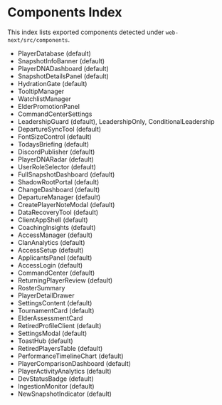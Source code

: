 # Components Index

This index lists exported components detected under `web-next/src/components`.

- PlayerDatabase (default)
- SnapshotInfoBanner (default)
- PlayerDNADashboard (default)
- SnapshotDetailsPanel (default)
- HydrationGate (default)
- TooltipManager
- WatchlistManager
- ElderPromotionPanel
- CommandCenterSettings
- LeadershipGuard (default), LeadershipOnly, ConditionalLeadership
- DepartureSyncTool (default)
- FontSizeControl (default)
- TodaysBriefing (default)
- DiscordPublisher (default)
- PlayerDNARadar (default)
- UserRoleSelector (default)
- FullSnapshotDashboard (default)
- ShadowRootPortal (default)
- ChangeDashboard (default)
- DepartureManager (default)
- CreatePlayerNoteModal (default)
- DataRecoveryTool (default)
- ClientAppShell (default)
- CoachingInsights (default)
- AccessManager (default)
- ClanAnalytics (default)
- AccessSetup (default)
- ApplicantsPanel (default)
- AccessLogin (default)
- CommandCenter (default)
- ReturningPlayerReview (default)
- RosterSummary
- PlayerDetailDrawer
- SettingsContent (default)
- TournamentCard (default)
- ElderAssessmentCard
- RetiredProfileClient (default)
- SettingsModal (default)
- ToastHub (default)
- RetiredPlayersTable (default)
- PerformanceTimelineChart (default)
- PlayerComparisonDashboard (default)
- PlayerActivityAnalytics (default)
- DevStatusBadge (default)
- IngestionMonitor (default)
- NewSnapshotIndicator (default)
